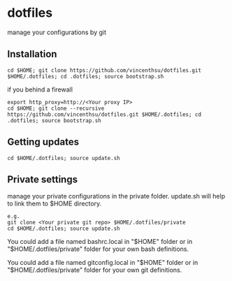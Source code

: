 # dotfiles

manage your configurations by git

## Installation

    cd $HOME; git clone https://github.com/vincenthsu/dotfiles.git $HOME/.dotfiles; cd .dotfiles; source bootstrap.sh

if you behind a firewall

    export http_proxy=http://<Your proxy IP>
    cd $HOME; git clone --recursive https://github.com/vincenthsu/dotfiles.git $HOME/.dotfiles; cd .dotfiles; source bootstrap.sh

## Getting updates

    cd $HOME/.dotfiles; source update.sh

## Private settings

manage your private configurations in the private folder. update.sh will help to link them to $HOME directory.

    e.g.
    git clone <Your private git repo> $HOME/.dotfiles/private
    cd $HOME/.dotfiles; source update.sh

You could add a file named bashrc.local in "$HOME" folder or in "$HOME/.dotfiles/private" folder for your own bash definitions.

You could add a file named gitconfig.local in "$HOME" folder or in "$HOME/.dotfiles/private" folder for your own git definitions.

